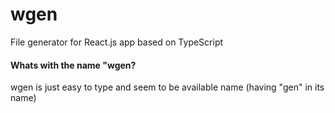 # wgen

File generator for React.js app based on TypeScript

#### Whats with the name "wgen?

wgen is just easy to type and seem to be available name (having "gen" in its name)
